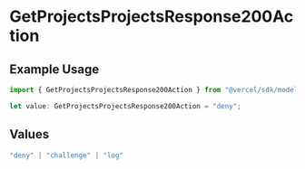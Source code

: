 # GetProjectsProjectsResponse200Action

## Example Usage

```typescript
import { GetProjectsProjectsResponse200Action } from "@vercel/sdk/models/getprojectsop.js";

let value: GetProjectsProjectsResponse200Action = "deny";
```

## Values

```typescript
"deny" | "challenge" | "log"
```